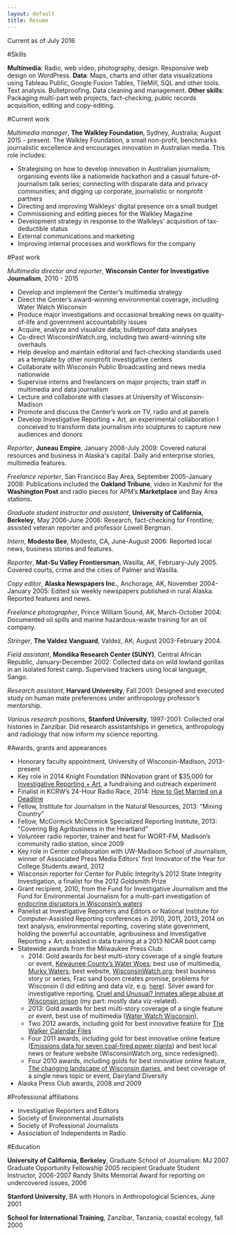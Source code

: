 ```yaml
---
layout: default
title: Resume
---
```

Current as of July 2016

#Skills 

**Multimedia**: Radio, web video, photography, design. Responsive web design on WordPress.
**Data**: Maps, charts and other data visualizations using Tableau Public, Google Fusion Tables, TileMill, SQL and other tools. Text analysis. Bulletproofing. Data cleaning and management. **Other skills**: Packaging multi-part web projects, fact-checking, public records acquisition, editing and copy-editing.

#Current work

*Multimedia manager*, **The Walkley Foundation**, Sydney, Australia; August 2015 - present. The Walkley Foundation, a small non-profit, benchmarks journalistic excellence and encourages innovation in Australian media. This role includes:

* Strategising on how to develop innovation in Australian journalism; organising events like a nationwide hackathon and a casual future-of-journalism talk series; connecting with disparate data and privacy communities; and digging up corporate, journalistic or nonprofit partners
* Directing and improving Walkleys' digital presence on a small budget
* Commissioning and editing pieces for the Walkley Magazine
* Development strategy in response to the Walkleys' acquisition of tax-deductible status
* External communications and marketing
* Improving internal processes and workflows for the company

#Past work

*Multimedia director and reporter*, **Wisconsin Center for Investigative Journalism**, 2010 - 2015 

* Develop and implement the Center’s multimedia strategy
* Direct the Center’s award-winning environmental coverage, including Water Watch Wisconsin
* Produce major investigations and occasional breaking news on quality-of-life and government accountability issues
* Acquire, analyze and visualize data; bulletproof data analyses
* Co-direct WisconsinWatch.org, including two award-winning site overhauls
* Help develop and maintain editorial and fact-checking standards used as a template by other nonprofit investigative centers
* Collaborate with Wisconsin Public Broadcasting and news media nationwide
* Supervise interns and freelancers on major projects; train staff in multimedia and data journalism
* Lecture and collaborate with classes at University of Wisconsin-Madison
* Promote and discuss the Center’s work on TV, radio and at panels
* Develop Investigative Reporting + Art, an experimental collaboration I conceived to transform data journalism into sculptures to capture new audiences and donors

*Reporter*, **Juneau Empire**, January 2008-July 2009: Covered natural resources and business in Alaska's capital. Daily and enterprise stories, multimedia features.

*Freelance reporter*, San Francisco Bay Area, September 2005-January 2008: Publications included the **Oakland Tribune**, video in Kashmir for the **Washington Post** and radio pieces for APM’s **Marketplace** and Bay Area stations.
 
*Graduate student instructor and assistant*, **University of California, Berkeley**, May 2006-June 2006: Research, fact-checking for Frontline; assisted veteran reporter and professor Lowell Bergman.
 
*Intern*, **Modesto Bee**, Modesto, CA, June-August 2006: Reported local news, business stories and features.
 
*Reporter*, **Mat-Su Valley Frontiersman**, Wasilla, AK, February-July 2005. Covered courts, crime and the cities of Palmer and Wasilla.
 
*Copy editor*, **Alaska Newspapers Inc.**, Anchorage, AK, November 2004-January 2005: Edited six weekly newspapers published in rural Alaska. Reported features and news.
 
*Freelance photographer*, Prince William Sound, AK, March-October 2004: Documented oil spills and marine hazardous-waste training for an oil company.
 
*Stringer*, **The Valdez Vanguard**, Valdez, AK, August 2003-February 2004. 

*Field assistant*, **Mondika Research Center (SUNY)**, Central African Republic, January-December 2002: Collected data on wild lowland gorillas in an isolated forest camp. Supervised trackers using local language, Sango.
 
*Research assistant*, **Harvard University**, Fall 2001: Designed and executed study on human mate preferences under anthropology professor’s mentorship.
 
*Various research positions*, **Stanford University**, 1997-2001: Collected oral histories in Zanzibar. Did research assistantships in genetics, anthropology and radiology that now inform my science reporting.
 
#Awards, grants and appearances

* Honorary faculty appointment, University of Wisconsin-Madison, 2013-present
* Key role in 2014 Knight Foundation INNovation grant of $35,000 for [Investigative Reporting + Art](http://wisconsinwatch.org/2014/10/center-awarded-35000-from-knight-supported-innovation-fund-to-translate-investigative-reporting-into-art-explore-new-audiences-and-profit/), a fundraising and outreach experiment
* Finalist in KCRW’s 24-Hour Radio Race, 2014: [How to Get Married on a Deadline](https://soundcloud.com/jkhrpr/jake-harper-kate-golden-how-to-get-married-on-a-deadline)
* Fellow, Institute for Journalism in the Natural Resources, 2013: “Mining Country”
* Fellow, McCormick McCormick Specialized Reporting Institute, 2013: "Covering Big Agribusiness in the Heartland"
* Volunteer radio reporter, trainer and host for WORT-FM, Madison’s community radio station, since 2009
* Key role in Center collaboration with UW-Madison School of Journalism, winner of Associated Press Media Editors’ first Innovator of the Year for College Students award, 2012
* Wisconsin reporter for Center for Public Integrity’s 2012 State Integrity Investigation, a finalist for the 2012 Goldsmith Prize
* Grant recipient, 2010, from the Fund for Investigative Journalism and the Fund for Environmental Journalism for a multi-part investigation of [endocrine disruptors in Wisconsin’s waters](http://wisconsinwatch.org/series/endocrine-disruptors)
* Panelist at Investigative Reporters and Editors or National Institute for Computer-Assisted Reporting conferences in 2010, 2011, 2013, 2014 on text analysis, environmental reporting, covering state government, holding the powerful accountable, agribusiness and Investigative Reporting + Art; assisted in data training at a 2013 NICAR boot camp
* Statewide awards from the Milwaukee Press Club: 
  - 2014: Gold awards for best multi-story coverage of a single feature or event, [Kewaunee County’s Water Woes](http://wisconsinwatch.org/?s=kewaunee+water); best use of multimedia, [Murky Waters](http://wisconsinwatch.org/series/murky-waters/); best website, [WisconsinWatch.org](http://wisconsinwatch.org/); best business story or series, Frac sand boom creates promise, problems for Wisconsin (I did editing and data viz, e.g. [here](http://wisconsinwatch.org/2014/07/as-rail-moves-frac-sand-across-wisconsin-landscape-new-conflicts-emerge/)). Silver award for investigative reporting, [Cruel and Unusual? Inmates allege abuse at Wisconsin prison](http://wisconsinwatch.org/series/waupun-allegations/) (my part: mostly data viz-related).
  - 2013: Gold awards for best multi-story coverage of a single feature or event, best use of multimedia ([Water Watch Wisconsin](http://wisconsinwatch.org/series/water-watch-wisconsin/)), 
  - Two 2012 awards, including gold for best innovative feature for [The Walker Calendar Files](http://wisconsinwatch.org/the-walker-calendar-files-overview/)
  - Four 2011 awards, including gold for best innovative online feature ([Emissions data for seven coal-fired power plants](http://www.wisconsinwatch.org/viz/visualization-emissions-data-for-seven-coal-fired-power-plants/)) and best local news or feature website (WisconsinWatch.org, since redesigned).
  - Four 2010 awards, including golds for best innovative online feature, [The changing landscape of Wisconsin dairies](http://www.wisconsinwatch.org/data/graphics-changes-in-dairyland/), and best coverage of a single news topic or event, Dairyland Diversity
* Alaska Press Club awards, 2008 and 2009


#Professional affiliations

* Investigative Reporters and Editors
* Society of Environmental Journalists
* Society of Professional Journalists
* Association of Independents in Radio

#Education

**University of California, Berkeley**, Graduate School of Journalism: MJ 2007 
Graduate Opportunity Fellowship 2005 recipient
Graduate Student Instructor, 2006-2007
Randy Shilts Memorial Award for reporting on undercovered issues, 2006
 
**Stanford University**, BA with Honors in Anthropological Sciences, June 2001 

**School for International Training**, Zanzibar, Tanzania, coastal ecology, fall 2000

